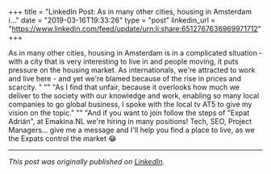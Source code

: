 +++
title = "LinkedIn Post: As in many other cities, housing in Amsterdam i..."
date = "2019-03-16T19:33:26"
type = "post"
linkedin_url = "https://www.linkedin.com/feed/update/urn:li:share:6512767636969971712"
+++

As in many other cities, housing in Amsterdam is in a complicated situation - with a city that is very interesting to live in and people moving, it puts pressure on the housing market. As internationals, we're attracted to work and live here - and yet we're blamed because of the rise in prices and scarcity. "
""
"As I find that unfair, because it overlooks how much we deliver to the society with our knowledge and work, enabling so many local companies to go global business, I spoke with the local tv AT5 to give my vision on the topic."
""
"And if you want to join follow the steps of "Expat Adrián", at Emakina.NL we're hiring in many positions! Tech, SEO, Project Managers... give me a message and I'll help you find a place to live, as we the Expats control the market 😂

---

*This post was originally published on [LinkedIn](https://www.linkedin.com/in/adrianmoreno/recent-activity/all/).*